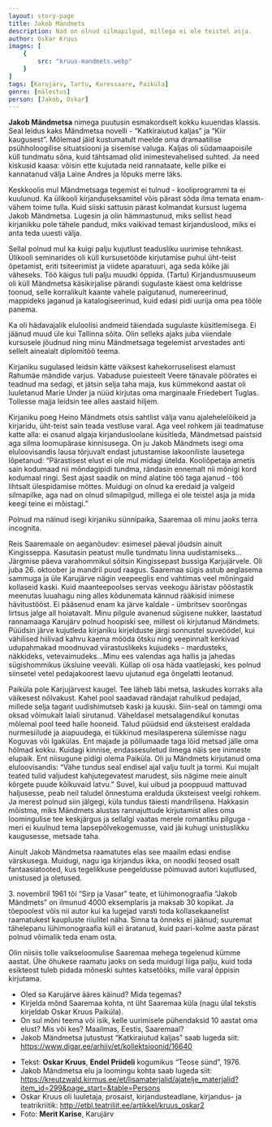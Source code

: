 ```yaml
---
layout: story-page
title: Jakob Mändmets
description: Nad on olnud silmapilgud, millega ei ole teistel asja.
author: Oskar Kruus
images: [
    {
        src: "kruus-mandmets.webp"
    }
]
tags: [Karujärv, Tartu, Kuressaare, Paiküla]
genre: [mälestus]
person: [Jakob, Oskar]
---
```


<!-- # {{$doc.title}} -->
 
**Jakob Mändmetsa** nimega puutusin esmakordselt kokku kuuendas klassis. Seal leidus kaks Mändmetsa novelli - “Katkiraiutud kaljas” ja “Kiir kaugusest”. Mõlemad jäid kustumatult meelde oma dramaatilise psühholoogilise situatsiooni ja sisemise valuga. Kaljas oli südamaapoisile küll tundmatu sõna, kuid tähtsamad olid inimestevahelised suhted. Ja need kiskusid kaasa: võisin ette kujutada neid rannataate, kelle pilke ei kannatanud välja Laine Andres ja lõpuks merre läks. 

Keskkoolis mul Mändmetsaga tegemist ei tulnud - kooliprogrammi ta ei kuulunud. Ka ülikooli kirjanduseksamitel võis pärast sõda ilma temata enam-vähem toime tulla. Kuid siiski sattusin pärast kolmandat kursust lugema Jakob Mändmetsa. Lugesin ja olin hämmastunud, miks sellist head kirjanikku pole tähele pandud, miks vaikivad temast kirjanduslood, miks ei anta teda uuesti välja.

Sellal polnud mul ka kuigi palju kujutlust teadusliku uurimise tehnikast. Ülikooli seminarides oli küll kursusetööde kirjutamise puhul üht-teist õpetamist, eriti tsiteerimist ja viidete aparatuuri, aga seda kõike jäi väheseks. Töö käigus tuli palju muudki õppida. (Tartu) Kirjandusmuuseum oli küll Mändmetsa käsikirjalise pärandi sugulaste käest oma keldrisse toonud, selle korralikult kaante vahele paigutanud, numereerinud, mappideks jaganud ja katalogiseerinud, kuid edasi pidi uurija oma pea tööle panema.

Ka oli hädavajalik eluloolisi andmeid täiendada sugulaste küsitlemisega. Ei jäänud muud üle kui Tallinna sõita. Olin selleks ajaks juba viiendale kursusele jõudnud ning minu Mändmetsaga tegelemist arvestades anti sellelt ainealalt diplomitöö teema.

Kirjaniku sugulased leidsin kätte väiksest kahekorruselisest elamust Rahumäe mändide varjus. Vabaduse puiesteelt Veere tänavale pöörates ei teadnud ma sedagi, et jätsin selja taha maja, kus kümmekond aastat oli luuletanud Marie Under ja nüüd kirjutas oma marginaale Friedebert Tuglas. Tollesse majja leidsin tee alles aastaid hiljem.

Kirjaniku poeg Heino Mändmets otsis sahtlist välja vanu ajalehelelõikeid ja kirjaridu, üht-teist sain teada vestluse varal. Aga veel rohkem jäi teadmatuse katte alla: ei osanud algaja kirjandusloolane küsitleda, Mändmetsad paistsid aga silma loomupärase kinnisusega. On ju Jakob Mändmets isegi oma eluloovisandis lausa tõrjuvalt endast jutustamise lakooniliste lausetega lõpetanud: “Pärastisest elust ei ole mul midagi ütelda. Kooliõpetaja ametis sain kodumaad nii mõndagipidi tundma, rändasin ennemalt nii mõnigi kord kodumaal ringi. Sest ajast saadik on mind alatine töö taga ajanud - töö lihtsalt ülespidamise mõttes. Muidugi on olnud ka eredaid ja valgeid silmapilke, aga nad on olnud silmapilgud, millega ei ole teistel asja ja mida keegi teine ei mõistagi.”

Polnud ma näinud isegi kirjaniku sünnipaika, Saaremaa oli minu jaoks terra incognita. 

Reis Saaremaale on aeganõudev: esimesel päeval jõudsin ainult Kingisseppa. Kasutasin peatust mulle tundmatu linna uudistamiseks…Järgmise päeva varahommikul sõitsin Kingissepast bussiga Karjujärvele. Oli juba 26. oktoober ja mandril puud raagus. Saaremaa sügis astub aeglasema sammuga ja üle Karujärve nägin veepeeglis end vahtimas veel mõningaid kollaseid kaski. Kuid maanteepoolses servas veekogu ääristav põõstastik meenutas luuahagu ning alles kõdunemata kännud rääkisid inimese hävitustööst. Ei pääsenud enam ka järve kaldale - ümbritsev soorõngas lirtsus jalge all hoiatavalt. Minu pilgule avanenud sügisene nukker, laastatud rannamaaga Karujärv polnud hoopiski see, millest oli kirjutanud Mändmets. Püüdsin järve kujutleda kirjaniku kirjelduste järgi sonnustel suveöödel, kui vähilised hiilivad kahvu kaema mööda õtsku ning veepinnalt kerkivad udupahmakad moodnuvad viirastuslikeks kujudeks - mardusteks, näkkideks, vetevaimudeks…Minu ees valendas aga hallis ja jahedas sügishommikus üksluine veeväli. Küllap oli osa häda vaatlejaski, kes polnud siinsetel vetel pedajakoorest laevu ujutanud ega õngelatti leotanud.

Paiküla pole Karjujärvest kaugel. Tee läheb läbi metsa, laskudes korraks alla väikesest nõlvakust. Kahel pool saadavad rändajat rahulikud pedajad, millede selja tagant uudishimutseb kaski ja kuuski. Siin-seal on tammgi oma oksad võimukalt laiali sirutanud. Väheldasel metsalagendikul konutas mõlemal pool teed halle hooneid. Talud püüdsid end üksteisest eraldada nurmesiilude ja aiapuudega, ei tükkinud mesilasperena sülemisse nagu Koguvas või Igakülas. Ent majade ja põllumaade taga lõid metsad jälle oma hõlmad kokku. Kuidagi kinnise, endassesuletud ilmega näis see inimeste elupaik. Ent niisugune pidigi olema Paiküla. Oli ju Mändmets kirjutanud oma eluloovisandis: “Vähe tundus seal endisel ajal valju tuult ja tormi. Kui mujalt teated tulid valjudest kahjutegevatest marudest, siis nägime meie ainult kõrgete puude kõikuvaid latvu.” Suvel, kui uibud ja pooppuud mattuvad haljusesse, peab neil taludel õnnestuma eralduda üksteisest veelgi rohkem. Ja merest polnud siin jälgegi, küla tundus täiesti mandrilisena. Hakkasin mõistma, miks Mändmets alustas rannajuttude kirjutamist alles oma loomingulise tee keskjärgus ja sellalgi vaatas merele romantiku pilguga - meri ei kuulnud tema lapsepõlvekogemusse,  vaid jäi kuhugi unistuslikku kaugusesse, metsade taha.

Ainult Jakob Mändmetsa raamatutes elas see maailm edasi endise värskusega. Muidugi, nagu iga kirjandus ikka, on noodki teosed osalt fantaasiatooted, kus tegelikkuse peegeldusse põimuvad autori kujutlused, unistused ja oletused. 

3\. novembril 1961 tõi “Sirp ja Vasar” teate, et lühimonograafia “Jakob Mändmets” on ilmunud 4000 eksemplaris ja maksab 30 kopikat. Ja tõepoolest võis nii autor kui ka lugejad varsti toda kollasekaanelist raamatukest kaupluste riiulitel näha. Sinna ta õnneks ei jäänud; suuremat tähelepanu lühimonograafia küll ei äratanud, kuid paari-kolme aasta pärast polnud võimalik teda enam osta.

Olin niisiis tolle vaikseloomulise Saaremaa mehega tegelenud kümme aastat. Ühe õhukese raamatu jaoks on seda muidugi liiga palju, kuid toda esikteost tuleb pidada mõneski suhtes katsetööks, mille varal õppisin kirjutama.




<story-author :author="author"></story-author>


<details-wrapper summary="Mis mõtted tekkisid?">

- Oled sa Karujärve ääres käinud? Mida tegemas? 
- Kirjelda mõnd Saaremaa kohta, nt üht Saaremaa küla (nagu ülal tekstis kirjeldab Oskar Kruus Paiküla).
- On sul mõni teema või isik, kelle uurimisele pühendaksid 10 aastat oma elust? Mis või kes? Maailmas, Eestis, Saaremaal?
- Jakob Mändmetsa jutustust “Katkiraiutud kaljas” saab lugeda siit: https://www.digar.ee/arhiiv/et/kollektsioonid/16640

</details-wrapper>


<details-wrapper summary="Allikad" class="text-sm" icon="icon-park-outline:document-folder">

- Tekst: **Oskar Kruus**, **Endel Priideli** kogumikus “Teose sünd”, 1976.
- Jakob Mändmetsa elu ja loomingu kohta saab lugeda siit: https://kreutzwald.kirmus.ee/et/lisamaterjalid/ajatelje_materjalid?item_id=299&page_start=&table=Persons
- Oskar Kruus oli luuletaja, prosaist, kirjandusteadlane, kirjandus- ja teatrikriitik: http://etbl.teatriliit.ee/artikkel/kruus_oskar2
- Foto: **Merit Karise**, Karujärv

</details-wrapper>
